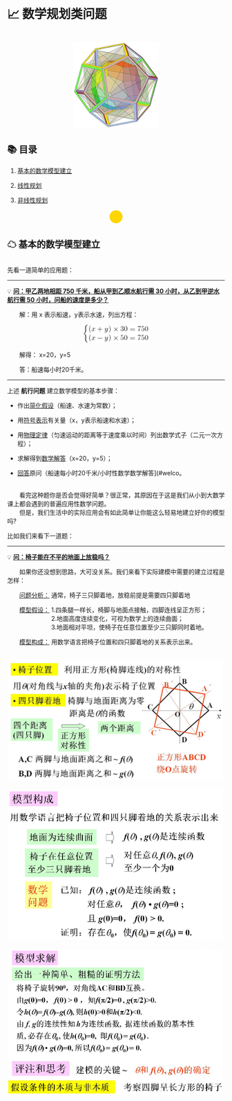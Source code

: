 # 📈 数学规划类问题

<div align="center">
    <br>
    <img src="pics/titlepic.gif" width="200">
</div>

## 📚 目录

1. [基本的数学模型建立](#-基本的数学模型建立)

1. [线性规划](#线性规划)

1. [非线性规划](#非线性规划)

<div align="center">
    <a href="#-基本的数学模型建立"><img src="https://github.com/fmw666/my-image-file/blob/master/images/gif/down.gif" width=30></a>
</div>

## ☁ 基本的数学模型建立

&emsp;&emsp;<br>先看一道简单的应用题：

---

💡 **[问：甲乙两地相距 750 千米，船从甲到乙顺水航行需 30 小时，从乙到甲逆水航行需 50 小时，问船的速度是多少？](#quetion)**

&emsp;&emsp;解：用 x 表示船速，y表示水速，列出方程：

<div align="center">
    <img src="pics/f1.gif" width=150>
</div>

&emsp;&emsp;解得： x=20，y=5

&emsp;&emsp;答：船速每小时20千米。

---

上述 **航行问题** 建立数学模型的基本步骤：

+ 作出[简化假设](#welcome)（船速、水速为常数）；

+ 用[符号表示](#welcome)有关量（x，y表示船速和水速）；

+ 用[物理定律](#welcome)（匀速运动的距离等于速度乘以时间）列出数学式子（二元一次方程）；

+ 求解得到[数学解答](#welcome)（x=20，y=5）；

+ [回答](#welcome)原问（船速每小时20千米/小时性数学数学解答](#welco。<br>

<br>
&emsp;&emsp;看完这种题你是否会觉得好简单？很正常，其原因在于这是我们从小到大数学课上都会遇到的普遍应用性数学问题。<br>
&emsp;&emsp;但是，我们生活中的实际应用会有如此简单让你能这么轻易地建立好你的模型吗?

比如我们来看下一道题：

---

💡 **[问：椅子能在不平的地面上放稳吗？](#quetion)**

&emsp;&emsp;如果你还没想到思路，大可没关系。我们来看下实际建模中需要的建立过程是怎样：

&emsp;&emsp;[问题分析：](#welcome) 通常，椅子三只脚着地，放稳前提是需要四只脚着地

&emsp;&emsp;[模型假设：](#welcome) 1.四条腿一样长，椅脚与地面点接触，四脚连线呈正方形；<br>&emsp;&emsp;&emsp;&emsp;&emsp;&emsp;&emsp;
          2.地面高度连续变化，可视为数学上的连续曲面；<br>&emsp;&emsp;&emsp;&emsp;&emsp;&emsp;&emsp;
          3.地面相对平坦，使椅子在任意位置至少三只脚同时着地。

&emsp;&emsp;[模型构成：](#welcome) 用数学语言把椅子位置和四只脚着地的关系表示出来。
          
<div align="left">
    &emsp;&emsp;<img src="pics/chair.jpg" width=500><br>
    &emsp;&emsp;<img src="pics/chair1.jpg" width=500><br>
    &emsp;&emsp;<img src="pics/chair2.jpg" width=500>
</div>
